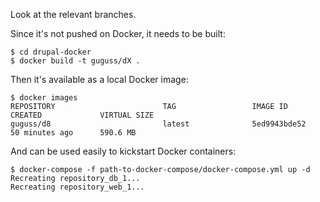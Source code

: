Look at the relevant branches.

Since it's not pushed on Docker, it needs to be built:

```
$ cd drupal-docker
$ docker build -t guguss/dX .
```

Then it's available as a local Docker image:

```
$ docker images
REPOSITORY                        TAG                 IMAGE ID            CREATED             VIRTUAL SIZE
guguss/d8                         latest              5ed9943bde52        50 minutes ago      590.6 MB
```

And can be used easily to kickstart Docker containers:

```
$ docker-compose -f path-to-docker-compose/docker-compose.yml up -d
Recreating repository_db_1...
Recreating repository_web_1...
```
